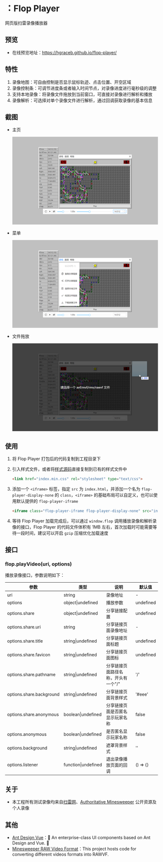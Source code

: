 # ：Flop Player

网页版扫雷录像播放器

## 预览

- 在线预览地址：https://hgraceb.github.io/flop-player/

## 特性

1. 录像地图：可自由控制是否显示鼠标轨迹、点击位置、开空区域
2. 录像控制条：可调节进度条或者输入时间节点，对录像进度进行毫秒级的调整
3. 支持本地录像：将录像文件拖放到当前窗口，可直接对录像进行解析和播放
4. 录像解析：可选择对单个录像文件进行解析，通过回调获取录像的基本信息

## 截图

- 主页

  ![flop-player-main](./docs/flop-player-main.png)

- 菜单

  ![flop-player-menu](./docs/flop-player-menu.png)

- 文件拖放

  ![flop-player-file-drag](./docs/flop-player-file-drag.png)

## 使用

1. 将 Flop Player 打包后的代码复制到工程目录下

2. 引入样式文件，或者将[样式源码](./public/index.css)直接复制到已有的样式文件中

   ```html
   <link href="index.min.css" rel="stylesheet" type="text/css">
   ```

3. 添加一个 `<iframe>` 标签，指定 `src` 为 `index.html`，并添加一个名为 `flop-player-display-none` 的 `class`，`<iframe>` 的基础布局可以自定义，也可以使用默认提供的 `flop-player-iframe`

   ```html
   <iframe class="flop-player-iframe flop-player-display-none" src="index.html"></iframe>
   ```

4. 等待 Flop Player 加载完成后，可以通过 `window.flop` 调用播放录像和解析录像的接口，Flop Player 的代码文件体积有 1MB 左右，首次加载时可能需要等待一段时间，建议可以开启 `gzip` 压缩优化加载速度

## 接口

### flop.playVideo(uri, options)

播放录像接口，参数说明如下：

| 参数                     | 类型                | 说明                                | 默认值    |
| ------------------------ | ------------------- | ----------------------------------- | --------- |
| uri                      | string              | 录像地址                            | -         |
| options                  | object\|undefined   | 播放参数                            | undefined |
| options.share            | object\|undefined   | 分享链接配置                        | undefined |
| options.share.uri        | string              | 分享链接页面录像地址                | -         |
| options.share.title      | string\|undefined   | 分享链接页面标题                    | undefined |
| options.share.favicon    | string\|undefined   | 分享链接页面图标                    | undefined |
| options.share.pathname   | string\|undefined   | 分享链接页面路径名称，开头有一个"/" | '/'       |
| options.share.background | string\|undefined   | 分享链接页面背景样式                | '#eee'    |
| options.share.anonymous  | boolean\|undefined  | 分享链接页面是否匿名显示玩家名称    | false     |
| options.anonymous        | boolean\|undefined  | 是否匿名显示玩家名称                | false     |
| options.background       | string\|undefined   | 遮罩背景样式                        | ''        |
| options.listener         | function\|undefined | 退出录像播放页面的回调              | () => {}  |

## 关于

- 本工程所有测试录像均来自[扫雷网](https://saolei.wang/)、[Authoritative Minesweeper](https://minesweepergame.com/) 公开资源及个人录像

## 其他

- [Ant Design Vue](https://2x.antdv.com/components/overview/)：🌈 An enterprise-class UI components based on Ant Design and Vue. 🐜
- [Minesweeper RAW Video Format](https://github.com/thefinerminer/minesweeper-rawvf)：This project hosts code for converting different videos formats into RAWVF.
